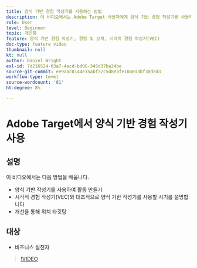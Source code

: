 ```yaml
---
title: 양식 기반 경험 작성기를 사용하는 방법
description: 이 비디오에서는 Adobe Target 사용자에게 양식 기반 경험 작성기를 사용하는 방법과 시기를 보여줍니다.
role: User
level: Beginner
topic: 개인화
feature: 양식 기반 경험 작성기, 경험 및 오퍼, 시각적 경험 작성기(VEC)
doc-type: feature video
thumbnail: null
kt: null
author: Daniel Wright
exl-id: 7d216524-03a7-4acd-bd06-345d37ba24be
source-git-commit: ee9aac0144e35abf32c5d8eafe10a013bf30d8d3
workflow-type: tm+mt
source-wordcount: '81'
ht-degree: 8%

---
```


# Adobe Target에서 양식 기반 경험 작성기 사용

## 설명

이 비디오에서는 다음 방법을 배웁니다.

* 양식 기반 작성기를 사용하여 활동 만들기
* 시각적 경험 작성기(VEC)와 대조적으로 양식 기반 작성기를 사용할 시기를 설명합니다
* 개선을 통해 위치 타깃팅

## 대상

* 비즈니스 실천자

>[!VIDEO](https://video.tv.adobe.com/v/17390/?quality=12)
